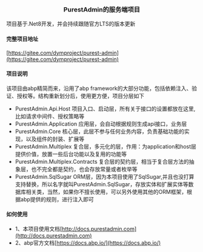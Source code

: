 <div align="center"><h3>PurestAdmin的服务端项目</h3></div>

项目基于.Net8开发，并会持续跟随官方LTS的版本更新

#### 完整项目地址

[https://gitee.com/dymproject/purest-admin](https://gitee.com/dymproject/purest-admin)

#### 项目说明

该项目由abp精简而来，沿用了abp framework的大部分功能，包括依赖注入、验证、授权等。结构重新划分后，使用更方便，项目分层如下

* PurestAdmin.Api.Host  项目入口、启动层，所有关于接口的设置都放在这里,比如请求中间件、授权策略等
* PurestAdmin.Application 应用层，会自动根据规则生成api接口，业务层
* PurestAdmin.Core 核心层，此层不参与任何业务内容，负责基础功能的实现，以及组件的封装、扩展等
* PurestAdmin.Multiplex 复合层，多元化的层，作用：为application和host层提供价值，放置一些后台功能以及复用的功能等
* PurestAdmin.Multiplex.Contracts 复合层的契约层，相当于复合层方法的抽象层，也不完全都是契约，也会存放常量或者枚举等
* PurestAdmin.SqlSugar ORM层，因为本项目使用了SqlSugar,并且也没打算支持替换，所以名字就叫PurestAdmin.SqlSugar，存放实体和扩展实体等数据库相关类，当然，如果你不擅长使用，可以另外使用其他的ORM框架，根据abp提供的规则，进行注入即可

#### 如何使用

- 1、本项目使用文档[http://docs.purestadmin.com](http://docs.purestadmin.com)
- 2、abp官方文档[https://docs.abp.io/](https://docs.abp.io/)
